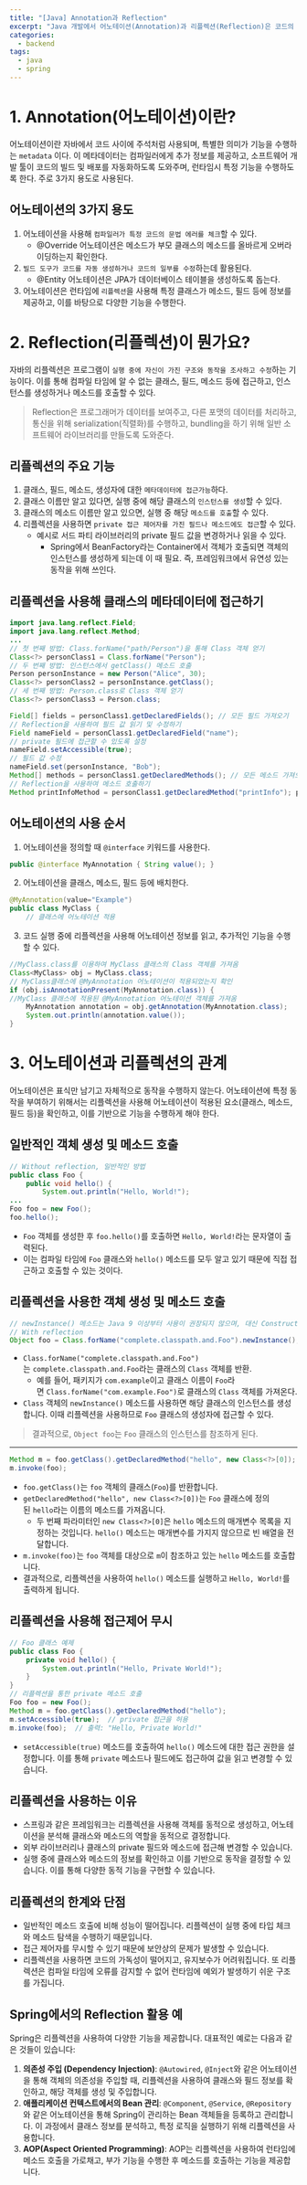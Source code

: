 ```yaml
---
title: "[Java] Annotation과 Reflection"
excerpt: "Java 개발에서 어노테이션(Annotation)과 리플렉션(Reflection)은 코드의 메타데이터를 활용하여 유연하고 강력한 기능을 제공하는 중요한 개념입니다. 어노테이션과 리플렉션의 개념, 주요 기능, 그리고 두 개념의 관계와 활용 방법을 정리합니다."
categories:
  - backend
tags:
  - java
  - spring
---
```


# 1. Annotation(어노테이션)이란?
어노테이션이란 자바에서 코드 사이에 주석처럼 사용되며, 특별한 의미가 기능을 수행하는 `metadata` 이다. 이 메타데이터는 컴파일러에게 추가 정보를 제공하고, 소프트웨어 개발 툴이 코드의 빌드 및 배포를 자동화하도록 도와주며, 런타임시 특정 기능을 수행하도록 한다. 주로 3가지 용도로 사용된다.

## 어노테이션의 3가지 용도
1. 어노테이션을 사용해 `컴파일러가 특정 코드의 문법 에러를 체크`할 수 있다. 
	- @Override 어노테이션은 메소드가 부모 클래스의 메소드를 올바르게 오버라이딩하는지 확인한다.
2. `빌드 도구가 코드를 자동 생성하거나 코드의 일부를 수정`하는데 활용된다.
	- @Entity 어노테이션은 JPA가 데이터베이스 테이블을 생성하도록 돕는다.
3. 어노테이션은 런타임에 `리플렉션`을 사용해 특정 클래스가 메소드, 필드 등에 정보를 제공하고, 이를 바탕으로 다양한 기능을 수행한다.
 
# 2. Reflection(리플렉션)이 뭔가요?
자바의 리플렉션은 프로그램이 `실행 중에 자신이 가진 구조와 동작을 조사하고 수정`하는 기능이다. 이를 통해 컴파일 타임에 알 수 없는 클래스, 필드, 메소드 등에 접근하고, 인스턴스를 생성하거나 메소드를 호출할 수 있다.
> Reflection은 프로그래머가 데이터를 보여주고, 다른 포맷의 데이터를 처리하고, 통신을 위해 serialization(직렬화)를 수행하고, bundling을 하기 위해 일반 소프트웨어 라이브러리를 만들도록 도와준다.

## 리플렉션의 주요 기능
1. 클래스, 필드, 메소드, 생성자에 대한 `메타데이터에 접근가능`하다.
2. 클래스 이름만 알고 있다면, 실행 중에 해당 클래스의 `인스턴스를 생성`할 수 있다.
3. 클래스의 메소드 이름만 알고 있으면, 실행 중 해당  `메소드를 호출`할 수 있다.
4. 리플렉션을 사용하면 `private 접근 제어자를 가진 필드나 메소드에도 접근`할 수 있다.
	- 예시로 서드 파티 라이브러리의 private 필드 값을 변경하거나 읽을 수 있다.
		- Spring에서 BeanFactory라는 Container에서 객체가 호출되면 객체의 인스턴스를 생성하게 되는데 이 때 필요. 즉, 프레임워크에서 유연성 있는 동작을 위해 쓰인다.

## 리플렉션을 사용해 클래스의 메타데이터에 접근하기
```java
import java.lang.reflect.Field; 
import java.lang.reflect.Method;
...
// 첫 번째 방법: Class.forName("path/Person")을 통해 Class 객체 얻기 
Class<?> personClass1 = Class.forName("Person"); 
// 두 번째 방법: 인스턴스에서 getClass() 메소드 호출 
Person personInstance = new Person("Alice", 30); 
Class<?> personClass2 = personInstance.getClass(); 
// 세 번째 방법: Person.class로 Class 객체 얻기 
Class<?> personClass3 = Person.class; 

Field[] fields = personClass1.getDeclaredFields(); // 모든 필드 가져오기
// Reflection을 사용하여 필드 값 읽기 및 수정하기 
Field nameField = personClass1.getDeclaredField("name");
// private 필드에 접근할 수 있도록 설정 
nameField.setAccessible(true);
// 필드 값 수정 
nameField.set(personInstance, "Bob");
Method[] methods = personClass1.getDeclaredMethods(); // 모든 메소드 가져오기
// Reflection을 사용하여 메소드 호출하기 
Method printInfoMethod = personClass1.getDeclaredMethod("printInfo"); printInfoMethod.invoke(personInstance); // Name: Bob, Age: 25
```

## 어노테이션의 사용 순서
1. 어노테이션을 정의할 때 `@interface` 키워드를 사용한다.
```java
public @interface MyAnnotation { String value(); }
```
2. 어노테이션을 클래스, 메소드, 필드 등에 배치한다.
```java
@MyAnnotation(value="Example")
public class MyClass {
    // 클래스에 어노테이션 적용
```
3. 코드 실행 중에 리플렉션을 사용해 어노테이션 정보를 읽고, 추가적인 기능을 수행할 수 있다.
```java
//MyClass.class를 이용하여 MyClass 클래스의 Class 객체를 가져옴
Class<MyClass> obj = MyClass.class;
// MyClass클래스에 @MyAnnotation 어노테이션이 적용되었는지 확인
if (obj.isAnnotationPresent(MyAnnotation.class)) {
//MyClass 클래스에 적용된 @MyAnnotation 어노테이션 객체를 가져옴
    MyAnnotation annotation = obj.getAnnotation(MyAnnotation.class);
    System.out.println(annotation.value());
}
```


# 3. 어노테이션과 리플렉션의 관계
어노테이션은 표식만 남기고 자체적으로 동작을 수행하지 않는다. 어노테이션에 특정 동작을 부여하기 위해서는 리플렉션을 사용해 어노테이션이 적용된 요소(클래스, 메소드, 필드 등)을 확인하고, 이를 기반으로 기능을 수행하게 해야 한다.

## 일반적인 객체 생성 및 메소드 호출
```java
// Without reflection, 일반적인 방법
public class Foo { 
	public void hello() { 
		System.out.println("Hello, World!"); 
...
Foo foo = new Foo();
foo.hello();
```
- `Foo` 객체를 생성한 후 `foo.hello()`를 호출하면 `Hello, World!`라는 문자열이 출력된다.
- 이는 컴파일 타임에 `Foo` 클래스와 `hello()` 메소드를 모두 알고 있기 때문에 직접 접근하고 호출할 수 있는 것이다.

## 리플렉션을 사용한 객체 생성 및 메소드 호출
```java
// newInstance() 메소드는 Java 9 이상부터 사용이 권장되지 않으며, 대신 Constructor 객체 사용 권장
// With reflection 
Object foo = Class.forName("complete.classpath.and.Foo").newInstance();
```
- `Class.forName("complete.classpath.and.Foo")`는 `complete.classpath.and.Foo`라는 클래스의 `Class` 객체를 반환.
    - 예를 들어, 패키지가 `com.example`이고 클래스 이름이 `Foo`라면 `Class.forName("com.example.Foo")`로 클래스의 `Class` 객체를 가져온다.
- `Class` 객체의 `newInstance()` 메소드를 사용하면 해당 클래스의 인스턴스를 생성합니다. 이때 리플렉션을 사용하므로 `Foo` 클래스의 생성자에 접근할 수 있다.
> 결과적으로, `Object foo`는 `Foo` 클래스의 인스턴스를 참조하게 된다.

---
```java
Method m = foo.getClass().getDeclaredMethod("hello", new Class<?>[0]);
m.invoke(foo);
```
- `foo.getClass()`는 `foo` 객체의 클래스(`Foo`)를 반환합니다.
- `getDeclaredMethod("hello", new Class<?>[0])`는 `Foo` 클래스에 정의된 `hello`라는 이름의 메소드를 가져옵니다.
    - 두 번째 파라미터인 `new Class<?>[0]`은 `hello` 메소드의 매개변수 목록을 지정하는 것입니다. `hello()` 메소드는 매개변수를 가지지 않으므로 빈 배열을 전달합니다.
- `m.invoke(foo)`는 `foo` 객체를 대상으로 `m`이 참조하고 있는 `hello` 메소드를 호출합니다.
- 결과적으로, 리플렉션을 사용하여 `hello()` 메소드를 실행하고 `Hello, World!`를 출력하게 됩니다.

## 리플렉션을 사용해 접근제어 무시
```java
// Foo 클래스 예제
public class Foo {
    private void hello() {
        System.out.println("Hello, Private World!");
    }
}
// 리플렉션을 통한 private 메소드 호출
Foo foo = new Foo();
Method m = foo.getClass().getDeclaredMethod("hello");
m.setAccessible(true);  // private 접근을 허용
m.invoke(foo);  // 출력: "Hello, Private World!"
```
- `setAccessible(true)` 메소드를 호출하여 `hello()` 메소드에 대한 접근 권한을 설정합니다. 이를 통해 `private` 메소드나 필드에도 접근하여 값을 읽고 변경할 수 있습니다.

## 리플렉션을 사용하는 이유
- 스프링과 같은 프레임워크는 리플렉션을 사용해 객체를 동적으로 생성하고, 어노테이션을 분석해 클래스와 메소드의 역할을 동적으로 결정합니다. 
- 외부 라이브러리나 클래스의 private 필드와 메소드에 접근해 변경할 수 있습니다. 
- 실행 중에 클래스와 메소드의 정보를 확인하고 이를 기반으로 동작을 결정할 수 있습니다. 이를 통해 다양한 동적 기능을 구현할 수 있습니다.

## 리플렉션의 한계와 단점
- 일반적인 메소드 호출에 비해 성능이 떨어집니다. 리플렉션이 실행 중에 타입 체크와 메소드 탐색을 수행하기 때문입니다.
- 접근 제어자를 무시할 수 있기 때문에 보안상의 문제가 발생할 수 있습니다.
- 리플렉션을 사용하면 코드의 가독성이 떨어지고, 유지보수가 어려워집니다. 또 리플렉션은 컴파일 타임에 오류를 감지할 수 없어 런타임에 예외가 발생하기 쉬운 구조를 가집니다.

## **Spring에서의 Reflection 활용 예**
Spring은 리플렉션을 사용하여 다양한 기능을 제공합니다. 대표적인 예로는 다음과 같은 것들이 있습니다:
1. **의존성 주입 (Dependency Injection)**: `@Autowired`, `@Inject`와 같은 어노테이션을 통해 객체의 의존성을 주입할 때, 리플렉션을 사용하여 클래스와 필드 정보를 확인하고, 해당 객체를 생성 및 주입합니다.
2. **애플리케이션 컨텍스트에서의 Bean 관리**: `@Component`, `@Service`, `@Repository`와 같은 어노테이션을 통해 Spring이 관리하는 Bean 객체들을 등록하고 관리합니다. 이 과정에서 클래스 정보를 분석하고, 특정 로직을 실행하기 위해 리플렉션을 사용합니다.
3. **AOP(Aspect Oriented Programming)**: AOP는 리플렉션을 사용하여 런타임에 메소드 호출을 가로채고, 부가 기능을 수행한 후 메소드를 호출하는 기능을 제공합니다.